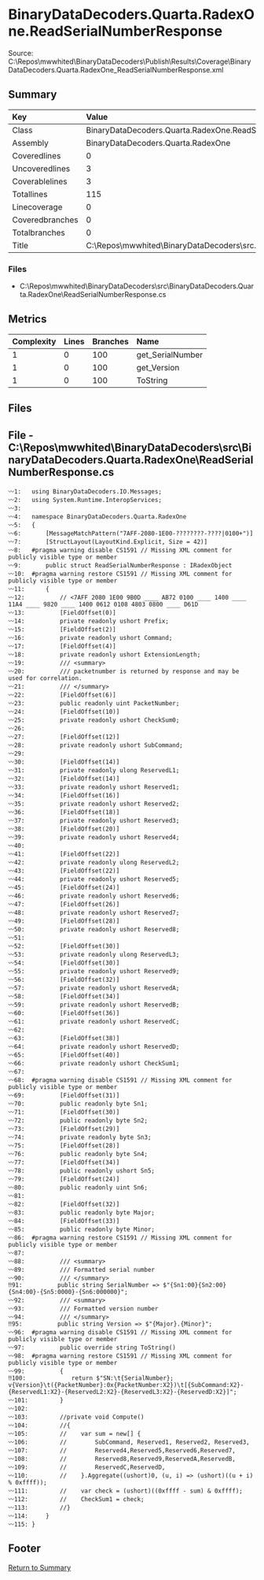 ﻿
# BinaryDataDecoders.Quarta.RadexOne.ReadSerialNumberResponse
Source: C:\Repos\mwwhited\BinaryDataDecoders\Publish\Results\Coverage\BinaryDataDecoders.Quarta.RadexOne_ReadSerialNumberResponse.xml

## Summary

| Key                  | Value                                                            |
| :------------------- | :--------------------------------------------------------------- |
| Class                | BinaryDataDecoders.Quarta.RadexOne.ReadSerialNumberResponse  | 
| Assembly             | BinaryDataDecoders.Quarta.RadexOne                           | 
| Coveredlines         | 0                                                            | 
| Uncoveredlines       | 3                                                            | 
| Coverablelines       | 3                                                            | 
| Totallines           | 115                                                          | 
| Linecoverage         | 0                                                            | 
| Coveredbranches      | 0                                                            | 
| Totalbranches        | 0                                                            | 
| Title                | C:\Repos\mwwhited\BinaryDataDecoders\src\..\src\BinaryDataDe | 

### Files
 * C:\Repos\mwwhited\BinaryDataDecoders\src\BinaryDataDecoders.Quarta.RadexOne\ReadSerialNumberResponse.cs

## Metrics

| Complexity | Lines | Branches | Name                                          |
| :--------- | :---- | :------- | :-------------------------------------------- |
| 1          | 0     | 100      | get_SerialNumber | 
| 1          | 0     | 100      | get_Version | 
| 1          | 0     | 100      | ToString | 
## Files

## File - C:\Repos\mwwhited\BinaryDataDecoders\src\BinaryDataDecoders.Quarta.RadexOne\ReadSerialNumberResponse.cs

```CSharp
〰1:   using BinaryDataDecoders.IO.Messages;
〰2:   using System.Runtime.InteropServices;
〰3:   
〰4:   namespace BinaryDataDecoders.Quarta.RadexOne
〰5:   {
〰6:       [MessageMatchPattern("7AFF-2080-1E00-????????-????|0100+")]
〰7:       [StructLayout(LayoutKind.Explicit, Size = 42)]
〰8:   #pragma warning disable CS1591 // Missing XML comment for publicly visible type or member
〰9:       public struct ReadSerialNumberResponse : IRadexObject
〰10:  #pragma warning restore CS1591 // Missing XML comment for publicly visible type or member
〰11:      {
〰12:          // <7AFF 2080 1E00 9B0D ____ AB72 0100 ____ 1400 ____ 11A4 ____ 9820 ____ 1400 0612 0108 4803 0800 ____ D61D
〰13:          [FieldOffset(0)]
〰14:          private readonly ushort Prefix;
〰15:          [FieldOffset(2)]
〰16:          private readonly ushort Command;
〰17:          [FieldOffset(4)]
〰18:          private readonly ushort ExtensionLength;
〰19:          /// <summary>
〰20:          /// packetnumber is returned by response and may be used for correlation.
〰21:          /// </summary>
〰22:          [FieldOffset(6)]
〰23:          public readonly uint PacketNumber;
〰24:          [FieldOffset(10)]
〰25:          private readonly ushort CheckSum0;
〰26:  
〰27:          [FieldOffset(12)]
〰28:          private readonly ushort SubCommand;
〰29:  
〰30:          [FieldOffset(14)]
〰31:          private readonly ulong ReservedL1;
〰32:          [FieldOffset(14)]
〰33:          private readonly ushort Reserved1;
〰34:          [FieldOffset(16)]
〰35:          private readonly ushort Reserved2;
〰36:          [FieldOffset(18)]
〰37:          private readonly ushort Reserved3;
〰38:          [FieldOffset(20)]
〰39:          private readonly ushort Reserved4;
〰40:  
〰41:          [FieldOffset(22)]
〰42:          private readonly ulong ReservedL2;
〰43:          [FieldOffset(22)]
〰44:          private readonly ushort Reserved5;
〰45:          [FieldOffset(24)]
〰46:          private readonly ushort Reserved6;
〰47:          [FieldOffset(26)]
〰48:          private readonly ushort Reserved7;
〰49:          [FieldOffset(28)]
〰50:          private readonly ushort Reserved8;
〰51:  
〰52:          [FieldOffset(30)]
〰53:          private readonly ulong ReservedL3;
〰54:          [FieldOffset(30)]
〰55:          private readonly ushort Reserved9;
〰56:          [FieldOffset(32)]
〰57:          private readonly ushort ReservedA;
〰58:          [FieldOffset(34)]
〰59:          private readonly ushort ReservedB;
〰60:          [FieldOffset(36)]
〰61:          private readonly ushort ReservedC;
〰62:  
〰63:          [FieldOffset(38)]
〰64:          private readonly ushort ReservedD;
〰65:          [FieldOffset(40)]
〰66:          private readonly ushort CheckSum1;
〰67:  
〰68:  #pragma warning disable CS1591 // Missing XML comment for publicly visible type or member
〰69:          [FieldOffset(31)]
〰70:          public readonly byte Sn1;
〰71:          [FieldOffset(30)]
〰72:          public readonly byte Sn2;
〰73:          [FieldOffset(29)]
〰74:          private readonly byte Sn3;
〰75:          [FieldOffset(28)]
〰76:          public readonly byte Sn4;
〰77:          [FieldOffset(34)]
〰78:          public readonly ushort Sn5;
〰79:          [FieldOffset(24)]
〰80:          public readonly uint Sn6;
〰81:  
〰82:          [FieldOffset(32)]
〰83:          public readonly byte Major;
〰84:          [FieldOffset(33)]
〰85:          public readonly byte Minor;
〰86:  #pragma warning restore CS1591 // Missing XML comment for publicly visible type or member
〰87:  
〰88:          /// <summary>
〰89:          /// Formatted serial number
〰90:          /// </summary>
‼91:          public string SerialNumber => $"{Sn1:00}{Sn2:00}{Sn4:00}-{Sn5:0000}-{Sn6:000000}";
〰92:          /// <summary>
〰93:          /// Formatted version number
〰94:          /// </summary>
‼95:          public string Version => $"{Major}.{Minor}";
〰96:  #pragma warning disable CS1591 // Missing XML comment for publicly visible type or member
〰97:          public override string ToString()
〰98:  #pragma warning restore CS1591 // Missing XML comment for publicly visible type or member
〰99:          {
‼100:             return $"SN:\t{SerialNumber}; v{Version}\t({PacketNumber}:0x{PacketNumber:X2})\t[{SubCommand:X2}-{ReservedL1:X2}-{ReservedL2:X2}-{ReservedL3:X2}-{ReservedD:X2}]";
〰101:         }
〰102: 
〰103:         //private void Compute()
〰104:         //{
〰105:         //    var sum = new[] {
〰106:         //        SubCommand, Reserved1, Reserved2, Reserved3,
〰107:         //        Reserved4,Reserved5,Reserved6,Reserved7,
〰108:         //        Reserved8,Reserved9,ReservedA,ReservedB,
〰109:         //        ReservedC,ReservedD,
〰110:         //    }.Aggregate((ushort)0, (u, i) => (ushort)((u + i) % 0xffff));
〰111:         //    var check = (ushort)((0xffff - sum) & 0xffff);
〰112:         //    CheckSum1 = check;
〰113:         //}
〰114:     }
〰115: }

```
## Footer 
[Return to Summary](Summary.md)

